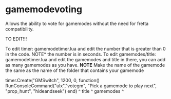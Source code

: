 # gamemodevoting
Allows the ability to vote for gamemodes without the need for fretta compatibility.


TO EDIT!!!

To edit timer: gamemodetimer.lua and edit the number that is greater than 0 in the code. NOTE* the number is in seconds.
To edit gamemodes/title: gamemodetimer.lua and edit the gamemodes and title in there, you can add as many gamemodes as you have. **NOTE** Make the name of the gamemode the same as the name of the folder that contains your gamemode

timer.Create("GMSwitch", 1200, 0, function()
	RunConsoleCommand("ulx","votegm", "Pick a gamemode to play next", "prop_hunt", "hideandseek")
end)
                                                   ^ title              ^ gamemodes    ^                                                               
